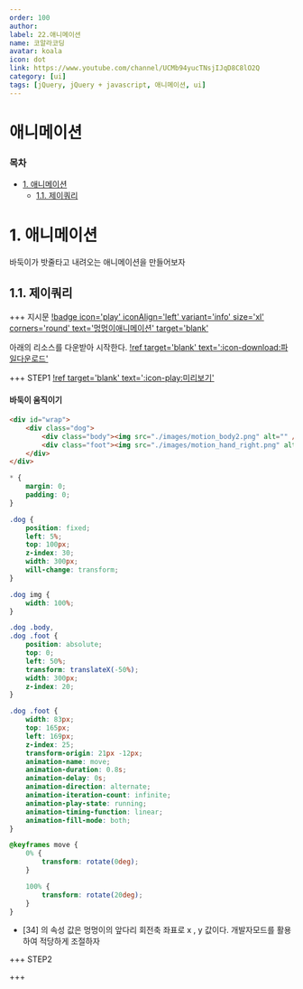 ```yaml
---
order: 100
author:
label: 22.애니메이션
name: 코알라코딩
avatar: koala
icon: dot
link: https://www.youtube.com/channel/UCMb94yucTNsjIJqD8C8lO2Q
category: [ui]
tags: [jQuery, jQuery + javascript, 애니메이션, ui]
---
```


# 애니메이션 <!-- omit in toc -->

### 목차 <!-- omit in toc -->

- [1. 애니메이션](#1-애니메이션)
	- [1.1. 제이쿼리](#11-제이쿼리)

# 1. 애니메이션

바둑이가 밧줄타고 내려오는 애니메이션을 만들어보자

## 1.1. 제이쿼리

+++ 지시문
[!badge icon='play' iconAlign='left' variant='info' size='xl' corners='round' text='멍멍이애니메이션' target='blank'](./files/dogani/finalq.html)

아래의 리소스를 다운받아 시작한다.
[!ref target='blank' text=':icon-download:파일다운로드'](./files/animate.zip)

+++ STEP1
[!ref target='blank' text=':icon-play:미리보기'](./files/dogani/step1q.html)

#### 바둑이 움직이기 <!-- omit in toc -->

```html #
<div id="wrap">
	<div class="dog">
		<div class="body"><img src="./images/motion_body2.png" alt="" /></div>
		<div class="foot"><img src="./images/motion_hand_right.png" alt="" /></div>
	</div>
</div>
```

```css #34
* {
	margin: 0;
	padding: 0;
}

.dog {
	position: fixed;
	left: 5%;
	top: 100px;
	z-index: 30;
	width: 300px;
	will-change: transform;
}

.dog img {
	width: 100%;
}

.dog .body,
.dog .foot {
	position: absolute;
	top: 0;
	left: 50%;
	transform: translateX(-50%);
	width: 300px;
	z-index: 20;
}

.dog .foot {
	width: 83px;
	top: 165px;
	left: 169px;
	z-index: 25;
	transform-origin: 21px -12px;
	animation-name: move;
	animation-duration: 0.8s;
	animation-delay: 0s;
	animation-direction: alternate;
	animation-iteration-count: infinite;
	animation-play-state: running;
	animation-timing-function: linear;
	animation-fill-mode: both;
}

@keyframes move {
	0% {
		transform: rotate(0deg);
	}

	100% {
		transform: rotate(20deg);
	}
}
```

- [34] 의 속성 값은 멍멍이의 앞다리 회전축 좌표로 x , y 값이다. 개발자모드를 활용하여 적당하게 조절하자

+++ STEP2

+++
